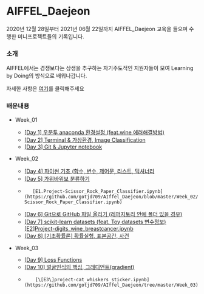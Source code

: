 AIFFEL_Daejeon
===

2020년 12월 28일부터 2021년 06월 22일까지 AIFFEL_Daejeon 교육을 들으며 수행한 미니프로젝트들의 기록입니다.

### 소개
AIFFEL에서는 경쟁보다는 상생을 추구하는 자기주도적인 지원자들이 모여 Learning by Doing의 방식으로 배워나갑니다.

자세한 사항은 [여기](https://dj.aiffel.io/)를 클릭해주세요

### 배운내용

* Week_01
	* [\[Day 1\] 우분투 anaconda 환경설정 (feat.wine 에러해결방법)](https://biology-statistics-programming.tistory.com/14?category=955669)  
	* [\[Day 2\] Terminal & 가상환경, Image Classification](https://biology-statistics-programming.tistory.com/15?category=955669) 
	* [\[Day 3\] Git & Jupyter notebook](https://biology-statistics-programming.tistory.com/16?category=955669)  

* Week_02
	* [\[Day 4\] 파이썬 기초 (함수, 변수, 제어문, 리스트, 딕셔너리](https://biology-statistics-programming.tistory.com/21?category=955669)  
	* [\[Day 5\] 가위바위보 분류하기](https://biology-statistics-programming.tistory.com/22?category=955669)  
	*	     [E1.Project-Scissor_Rock_Paper_Classifier.ipynb](https://github.com/gotjd709/AIffel_Daejeon/blob/master/Week_02/%20E1.Project-Scissor_Rock_Paper_Classifier.ipynb)  
	* [\[Day 6\] Git으로 GitHub 파일 올리기 (레퍼지토리 안에 폴더 있을 경우)](https://biology-statistics-programming.tistory.com/23?category=955669)  
	* [\[Day 7\] scikit-learn datasets (feat. Toy datasets 변수정보)](https://biology-statistics-programming.tistory.com/24?category=955669) 
		  [\[E2\]Project-digits_wine_breastcancer.ipynb](https://github.com/gotjd709/AIffel_Daejeon/blob/master/Week_02/%5BE2%5DProject-digits_wine_breastcancer.ipynb)  
	* [\[Day 8\] \[기초확률론\] 확률실험, 표본공간, 사건](https://biology-statistics-programming.tistory.com/category/Statistics/Probability_Theory)  

* Week_03
	* [\[Day 9\] Loss Functions](https://biology-statistics-programming.tistory.com/29?category=955669)  
	* [\[Day 10\] 얼굴인식의 핵심, 그래디언트(gradient)](https://biology-statistics-programming.tistory.com/30?category=955669)  
	* 	      [\[E3\]project-cat_whiskers_sticker.ipynb](https://github.com/gotjd709/AIffel_Daejeon/tree/master/Week_03)

